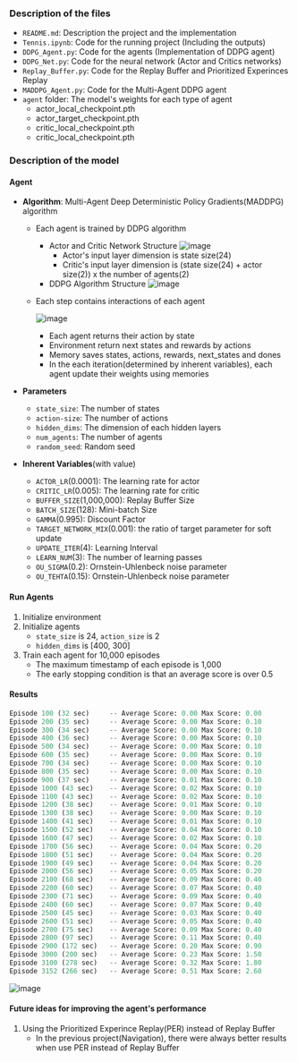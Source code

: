 ### Description of the files

- `README.md`: Description the project and the implementation
- `Tennis.ipynb`: Code for the running project (Including the outputs)
- `DDPG_Agent.py`: Code for the agents (Implementation of DDPG agent)
- `DDPG_Net.py`: Code for the neural network (Actor and Critics networks)
- `Replay_Buffer.py`: Code for the Replay Buffer and Prioritized Experinces Replay
- `MADDPG_Agent.py`: Code for the Multi-Agent DDPG agent
- `agent` folder: The model's weights for each type of agent
  - actor_local_checkpoint.pth
  - actor_target_checkpoint.pth
  - critic_local_checkpoint.pth
  - critic_local_checkpoint.pth

### Description of the model

#### Agent

- **Algorithm**: Multi-Agent Deep Deterministic Policy Gradients(MADDPG) algorithm
  
  - Each agent is trained by DDPG algorithm
    - Actor and Critic Network Structure
      ![image](https://user-images.githubusercontent.com/8471958/102154011-5d9db880-3e2d-11eb-8c40-bbc8a7cd2f11.png)
      - Actor's input layer dimension is state size(24)
      - Critic's input layer dimension is (state size(24) + actor size(2)) x the number of agents(2)
    - DDPG Algorithm Structure
      ![image](https://user-images.githubusercontent.com/8471958/101946027-6e3afe00-3ba3-11eb-8e76-d246a8e2bb39.png)
    
  - Each step contains interactions of each agent
  
    ![image](https://user-images.githubusercontent.com/8471958/102171552-a5333d00-3e4b-11eb-8ff5-528b6571e447.png)
  
    - Each agent returns their action by state
    - Environment return next states and rewards by actions
    - Memory saves states, actions, rewards, next_states and dones
    - In the each iteration(determined by inherent variables), each agent update their weights using memories
- **Parameters**
  
  - `state_size`: The number of states
  - `action-size`: The number of actions
  - `hidden_dims`: The dimension of each hidden layers
  - `num_agents`: The number of agents
  - `random_seed`: Random seed
- **Inherent Variables**(with value)
  
  - `ACTOR_LR`(0.0001): The learning rate for actor
  - `CRITIC_LR`(0.005): The learning rate for critic
  - `BUFFER_SIZE`(1,000,000): Replay Buffer Size 
  - `BATCH_SIZE`(128): Mini-batch Size
  - `GAMMA`(0.995): Discount Factor
  - `TARGET_NETWORK_MIX`(0.001): the ratio of target parameter for soft update
  - `UPDATE_ITER`(4): Learning Interval
  - `LEARN_NUM`(3): The number of learning passes
  - `OU_SIGMA`(0.2): Ornstein-Uhlenbeck noise parameter
  - `OU_TEHTA`(0.15): Ornstein-Uhlenbeck noise parameter

#### Run Agents

1. Initialize environment
2. Initialize agents
   - `state_size` is 24, `action_size` is 2
   - `hidden_dims` is [400, 300]
3. Train each agent for 10,000 episodes
   - The maximum timestamp of each episode is 1,000
   - The early stopping condition is that an average score is over 0.5

#### Results

```python
Episode 100 (32 sec) 	 -- Average Score: 0.00	Max Score: 0.00
Episode 200 (35 sec) 	 -- Average Score: 0.00	Max Score: 0.10
Episode 300 (34 sec) 	 -- Average Score: 0.00	Max Score: 0.10
Episode 400 (36 sec) 	 -- Average Score: 0.00	Max Score: 0.10
Episode 500 (34 sec) 	 -- Average Score: 0.00	Max Score: 0.10
Episode 600 (35 sec) 	 -- Average Score: 0.00	Max Score: 0.10
Episode 700 (34 sec) 	 -- Average Score: 0.00	Max Score: 0.10
Episode 800 (35 sec) 	 -- Average Score: 0.00	Max Score: 0.10
Episode 900 (37 sec) 	 -- Average Score: 0.01	Max Score: 0.10
Episode 1000 (43 sec) 	 -- Average Score: 0.02	Max Score: 0.10
Episode 1100 (43 sec) 	 -- Average Score: 0.02	Max Score: 0.10
Episode 1200 (38 sec) 	 -- Average Score: 0.01	Max Score: 0.10
Episode 1300 (38 sec) 	 -- Average Score: 0.00	Max Score: 0.10
Episode 1400 (41 sec) 	 -- Average Score: 0.01	Max Score: 0.10
Episode 1500 (52 sec) 	 -- Average Score: 0.04	Max Score: 0.10
Episode 1600 (47 sec) 	 -- Average Score: 0.02	Max Score: 0.10
Episode 1700 (56 sec) 	 -- Average Score: 0.04	Max Score: 0.20
Episode 1800 (51 sec) 	 -- Average Score: 0.04	Max Score: 0.20
Episode 1900 (49 sec) 	 -- Average Score: 0.04	Max Score: 0.20
Episode 2000 (56 sec) 	 -- Average Score: 0.05	Max Score: 0.20
Episode 2100 (68 sec) 	 -- Average Score: 0.09	Max Score: 0.40
Episode 2200 (60 sec) 	 -- Average Score: 0.07	Max Score: 0.40
Episode 2300 (71 sec) 	 -- Average Score: 0.09	Max Score: 0.40
Episode 2400 (60 sec) 	 -- Average Score: 0.07	Max Score: 0.40
Episode 2500 (45 sec) 	 -- Average Score: 0.03	Max Score: 0.40
Episode 2600 (51 sec) 	 -- Average Score: 0.05	Max Score: 0.40
Episode 2700 (75 sec) 	 -- Average Score: 0.09	Max Score: 0.40
Episode 2800 (97 sec) 	 -- Average Score: 0.11	Max Score: 0.40
Episode 2900 (172 sec) 	 -- Average Score: 0.20	Max Score: 0.90
Episode 3000 (200 sec) 	 -- Average Score: 0.23	Max Score: 1.50
Episode 3100 (278 sec) 	 -- Average Score: 0.32	Max Score: 1.80
Episode 3152 (266 sec) 	 -- Average Score: 0.51	Max Score: 2.60
```

![image](https://user-images.githubusercontent.com/8471958/102172931-c21d3f80-3e4e-11eb-8b67-7e2870a167eb.png)

#### Future ideas for improving the agent's performance

1. Using the Prioritized Experince Replay(PER) instead of Replay Buffer
   - In the previous project(Navigation), there were always better results when use PER instead of Replay Buffer


